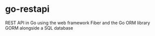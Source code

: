 # go-restapi
REST API in Go using the web framework Fiber and the Go ORM library GORM alongside a SQL database
